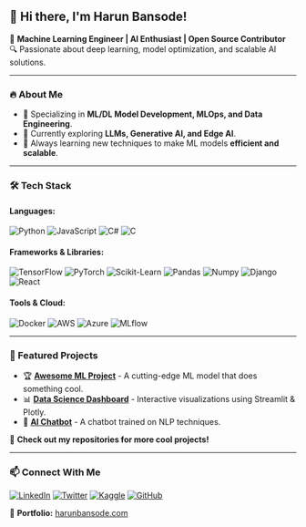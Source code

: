 ## 👋 Hi there, I'm Harun Bansode!

🚀 **Machine Learning Engineer | AI Enthusiast | Open Source Contributor**  
🔍 Passionate about deep learning, model optimization, and scalable AI solutions.

---

### 🔥 About Me
- 🎯 Specializing in **ML/DL Model Development, MLOps, and Data Engineering**.
- 🧠 Currently exploring **LLMs, Generative AI, and Edge AI**.
- 🌱 Always learning new techniques to make ML models **efficient and scalable**.

---

### 🛠️ Tech Stack

#### **Languages:**
![Python](https://img.shields.io/badge/-Python-3776AB?style=flat&logo=python&logoColor=white)
![JavaScript](https://img.shields.io/badge/-JavaScript-F7DF1E?style=flat&logo=javascript&logoColor=black)
![C#](https://img.shields.io/badge/-C%23-239120?style=flat&logo=c-sharp&logoColor=white)
![C](https://img.shields.io/badge/-C-00599C?style=flat&logo=c&logoColor=white)

#### **Frameworks & Libraries:**
![TensorFlow](https://img.shields.io/badge/-TensorFlow-FF6F00?style=flat&logo=tensorflow&logoColor=white)
![PyTorch](https://img.shields.io/badge/-PyTorch-EE4C2C?style=flat&logo=pytorch&logoColor=white)
![Scikit-Learn](https://img.shields.io/badge/-Scikit--Learn-F7931E?style=flat&logo=scikit-learn&logoColor=white)
![Pandas](https://img.shields.io/badge/-Pandas-150458?style=flat&logo=pandas&logoColor=white)
![Numpy](https://img.shields.io/badge/-NumPy-013243?style=flat&logo=numpy&logoColor=white)
![Django](https://img.shields.io/badge/-Django-092E20?style=flat&logo=django&logoColor=white)
![React](https://img.shields.io/badge/-React-61DAFB?style=flat&logo=react&logoColor=black)

#### **Tools & Cloud:**
![Docker](https://img.shields.io/badge/-Docker-2496ED?style=flat&logo=docker&logoColor=white)
![AWS](https://img.shields.io/badge/-AWS-FF9900?style=flat&logo=amazonaws&logoColor=white)
![Azure](https://img.shields.io/badge/-Azure-0078D4?style=flat&logo=microsoft-azure&logoColor=white)
![MLflow](https://img.shields.io/badge/-MLflow-0194E2?style=flat&logo=mlflow&logoColor=white)

---

### 🚀 Featured Projects
- 🏆 [**Awesome ML Project**](#) - A cutting-edge ML model that does something cool.
- 📊 [**Data Science Dashboard**](#) - Interactive visualizations using Streamlit & Plotly.
- 🤖 [**AI Chatbot**](#) - A chatbot trained on NLP techniques.

📌 **Check out my repositories for more cool projects!**

---

### 📫 Connect With Me
[![LinkedIn](https://img.shields.io/badge/-LinkedIn-0077B5?style=flat&logo=linkedin&logoColor=white)](https://www.linkedin.com/in/harunbansode/)
[![Twitter](https://img.shields.io/badge/-Twitter-1DA1F2?style=flat&logo=twitter&logoColor=white)](https://x.com/harun_bansode)
[![Kaggle](https://img.shields.io/badge/-Kaggle-20BEFF?style=flat&logo=kaggle&logoColor=white)](https://www.kaggle.com/harunbansode551)
[![GitHub](https://img.shields.io/badge/-GitHub-181717?style=flat&logo=github&logoColor=white)](https://github.com/harunbansode)

🔗 **Portfolio:** [harunbansode.com](#)

